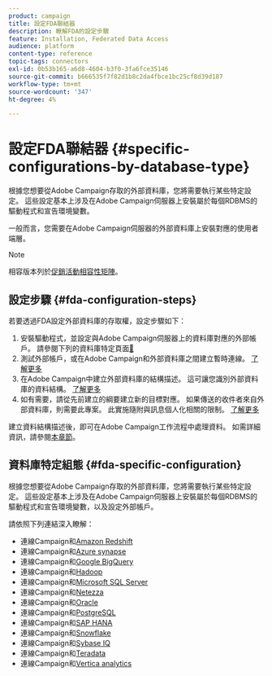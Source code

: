 ```yaml
---
product: campaign
title: 設定FDA聯結器
description: 瞭解FDA的設定步驟
feature: Installation, Federated Data Access
audience: platform
content-type: reference
topic-tags: connectors
exl-id: 0b53b165-a6d8-4604-b3f0-3fa6fce35146
source-git-commit: b666535f7f82d1b8c2da4fbce1bc25cf8d39d187
workflow-type: tm+mt
source-wordcount: '347'
ht-degree: 4%

---
```


# 設定FDA聯結器 {#specific-configurations-by-database-type}



根據您想要從Adobe Campaign存取的外部資料庫，您將需要執行某些特定設定。 這些設定基本上涉及在Adobe Campaign伺服器上安裝屬於每個RDBMS的驅動程式和宣告環境變數。

一般而言，您需要在Adobe Campaign伺服器的外部資料庫上安裝對應的使用者端層。

>[!NOTE]
>
>相容版本列於[促銷活動相容性矩陣](../../rn/using/compatibility-matrix.md#FederatedDataAccessFDA)。
>

## 設定步驟 {#fda-configuration-steps}

若要透過FDA設定外部資料庫的存取權，設定步驟如下：

1. 安裝驅動程式，並設定與Adobe Campaign伺服器上的資料庫對應的外部帳戶。 請參閱下列的資料庫特定頁面[&#128279;](#fda-specific-configuration)
1. 測試外部帳戶，或在Adobe Campaign和外部資料庫之間建立暫時連線。 [了解更多](../../installation/using/connecting-to-database.md)
1. 在Adobe Campaign中建立外部資料庫的結構描述。 這可讓您識別外部資料庫的資料結構。 [了解更多](../../installation/using/creating-data-schema.md)
1. 如有需要，請從先前建立的綱要建立新的目標對應。 如果傳送的收件者來自外部資料庫，則需要此專案。 此實施隨附與訊息個人化相關的限制。 [了解更多](../../installation/using/defining-data-mapping.md)

建立資料結構描述後，即可在Adobe Campaign工作流程中處理資料。 如需詳細資訊，請參閱[本章節](../../workflow/using/accessing-an-external-database-fda.md)。

## 資料庫特定組態 {#fda-specific-configuration}

根據您想要從Adobe Campaign存取的外部資料庫，您將需要執行某些特定設定。 這些設定基本上涉及在Adobe Campaign伺服器上安裝屬於每個RDBMS的驅動程式和宣告環境變數，以及設定外部帳戶。

請依照下列連結深入瞭解：

* 連線Campaign和[Amazon Redshift](../../installation/using/configure-fda-redshift.md)
* 連線Campaign和[Azure synapse](../../installation/using/configure-fda-synapse.md)
* 連線Campaign和[Google BigQuery](../../installation/using/configure-fda-google-big-query.md)
* 連線Campaign和[Hadoop](../../installation/using/configure-fda-hadoop.md)
* 連線Campaign和[Microsoft SQL Server](../../installation/using/configure-fda-sql.md)
* 連線Campaign和[Netezza](../../installation/using/configure-fda-netezza.md)
* 連線Campaign和[Oracle](../../installation/using/configure-fda-oracle.md)
* 連線Campaign和[PostgreSQL](../../installation/using/configure-fda-postgresql.md)
* 連線Campaign和[SAP HANA](../../installation/using/configure-fda-sap-hana.md)
* 連線Campaign和[Snowflake](../../installation/using/configure-fda-snowflake.md)
* 連線Campaign和[Sybase IQ](../../installation/using/configure-fda-sybase.md)
* 連線Campaign和[Teradata](../../installation/using/configure-fda-teradata.md)
* 連線Campaign和[Vertica analytics](../../installation/using/configure-fda-vertica.md)
